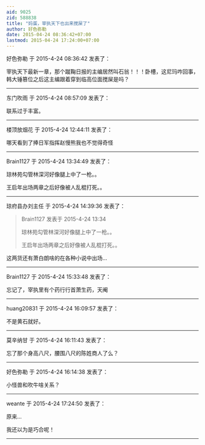 ```yaml
---
aid: 9025
zid: 588838
title: "妈蛋，宰执天下也出来搅屎了"
author: 好色弥勒
date: 2015-04-24 08:36:42+07:00
lastmod: 2015-04-24 17:24:00+07:00
---
```


好色弥勒 于 2015-4-24 08:36:42 发表了：

宰执天下最新一章，那个蹴鞠日报的主编居然叫石翁！！！卧槽，这尼玛咋回事，韩大锤篡位之后这主编跟着穿到临高位面搅屎是吗？

---

东门吹雨 于 2015-4-24 08:57:09 发表了：

联系过于丰富。

---

楼顶放烟花 于 2015-4-24 12:44:11 发表了：

哪天看到了捧日军指挥赵慢熊我也不觉得奇怪

---

Brain1127 于 2015-4-24 13:34:49 发表了：

琼林苑勾管林深河好像腿上中了一枪。。

王启年出场两章之后好像被人乱棍打死。。

---

琼府县办刘主任 于 2015-4-24 14:39:36 发表了：

> Brain1127 发表于 2015-4-24 13:34
>
> 琼林苑勾管林深河好像腿上中了一枪。。
>
> 王启年出场两章之后好像被人乱棍打死。。

这两货还有萧白朗啥的在各种小说中出场...

---

Brain1127 于 2015-4-24 15:33:48 发表了：

忘记了，宰执里有个药行行首萧生药，天阉

---

huang20831 于 2015-4-24 16:09:57 发表了：

不是黄石就好。

---

莫辛纳甘 于 2015-4-24 16:11:43 发表了：

忘了那个身高八尺，腰围八尺的陈姓商人了么？

---

好色弥勒 于 2015-4-24 16:14:38 发表了：

小怪兽和吹牛啥关系？

---

weante 于 2015-4-24 17:24:50 发表了：

原来...

我还以为是巧合呢！

---

